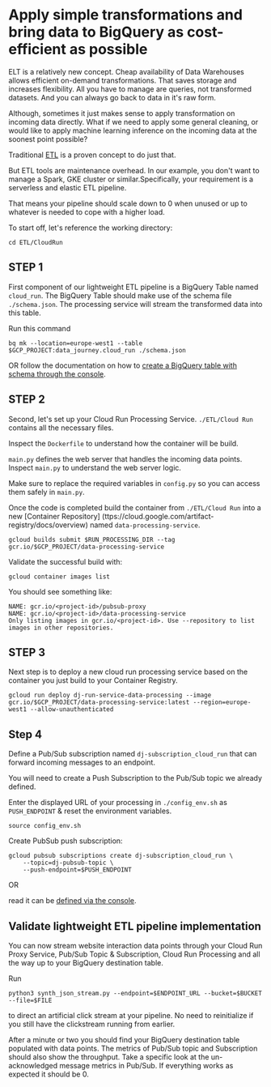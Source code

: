# Apply simple transformations and bring data to BigQuery as cost-efficient as possible
ELT is a relatively new concept. Cheap availability of Data Warehouses allows efficient on-demand transformations. That saves storage and increases flexibility. All you have to manage are queries, not transformed datasets. And you can always go back to data in it's raw form.

Although, sometimes it just makes sense to apply transformation on incoming data directly. 
What if we need to apply some general cleaning, or would like to apply machine learning inference on the incoming data at the soonest point possible?

Traditional [ETL](https://cloud.google.com/bigquery/docs/migration/pipelines#etl) is a proven concept to do just that.

But ETL tools are maintenance overhead. In our example, you don't want to manage a Spark, GKE cluster or similar.Specifically, your requirement is a serverless and elastic ETL pipeline.

That means your pipeline should scale down to 0 when unused or up to whatever is needed to cope with a higher load.

To start off, let's reference the working directory:

```
cd ETL/CloudRun
```

## STEP 1

First component of our lightweight ETL pipeline is a BigQuery Table named `cloud_run`.
The BigQuery Table should make use of the schema file `./schema.json`.
The processing service will stream the transformed data into this table.

Run this command

```
bq mk --location=europe-west1 --table $GCP_PROJECT:data_journey.cloud_run ./schema.json
```

OR follow the documentation on how to [create a BigQuery table with schema through the console](https://cloud.google.com/bigquery/docs/tables#console).

</details>

## STEP 2
Second, let's set up your Cloud Run Processing Service. `./ETL/Cloud Run` contains all the necessary files.

Inspect the `Dockerfile` to understand how the container will be build.

`main.py` defines the web server that handles the incoming data points. Inspect `main.py` to understand the web server logic.

Make sure to replace the required variables in `config.py` so you can access them safely in `main.py`.

Once the code is completed build the container from `./ETL/Cloud Run` into a new [Container Repository] (ttps://cloud.google.com/artifact-registry/docs/overview) named `data-processing-service`.

```
gcloud builds submit $RUN_PROCESSING_DIR --tag gcr.io/$GCP_PROJECT/data-processing-service
```

Validate the successful build with:

```
gcloud container images list
```

You should see something like:
```
NAME: gcr.io/<project-id>/pubsub-proxy
NAME: gcr.io/<project-id>/data-processing-service
Only listing images in gcr.io/<project-id>. Use --repository to list images in other repositories.
```

</details>

## STEP 3

Next step is to deploy a new cloud run processing service based on the container you just build to your Container Registry.

```
gcloud run deploy dj-run-service-data-processing --image gcr.io/$GCP_PROJECT/data-processing-service:latest --region=europe-west1 --allow-unauthenticated
```

</details>


## Step 4

Define a Pub/Sub subscription named `dj-subscription_cloud_run` that can forward incoming messages to an endpoint.

You will need to create a Push Subscription to the Pub/Sub topic we already defined.


Enter the displayed URL of your processing in `./config_env.sh` as `PUSH_ENDPOINT` & reset the environment variables.

```
source config_env.sh
```

Create PubSub push subscription: 
```
gcloud pubsub subscriptions create dj-subscription_cloud_run \
    --topic=dj-pubsub-topic \
    --push-endpoint=$PUSH_ENDPOINT
```

OR 

read it can be [defined via the console](https://cloud.google.com/pubsub/docs/create-subscription#pubsub_create_push_subscription-console).

</details>


## Validate lightweight ETL pipeline implementation

You can now stream website interaction data points through your Cloud Run Proxy Service, Pub/Sub Topic & Subscription, Cloud Run Processing and all the way up to your BigQuery destination table.

Run 

```
python3 synth_json_stream.py --endpoint=$ENDPOINT_URL --bucket=$BUCKET --file=$FILE
```

to direct an artificial click stream at your pipeline. No need to reinitialize if you still have the clickstream running from earlier.

After a minute or two you should find your BigQuery destination table populated with data points. 
The metrics of Pub/Sub topic and Subscription should also show the throughput.
Take a specific look at the un-acknowledged message metrics in Pub/Sub.
If everything works as expected it should be 0.
